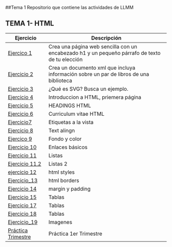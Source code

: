 ##Tema 1
Repositorio que contiene las actividades de LLMM
## TEMA 1- HTML
Ejercicio | Descripción
----------|--------------
[Ejercico 1](/Tema_1/pagina.HTML)| Crea una página web sencilla con un encabezado h1 y un pequeño párrafo de texto de tu elección
[Ejercicio 2](/Tema_1/biblioteca.XML) | Crea un documento xml que incluya información sobre un par de libros de una biblioteca
[Ejercicio 3](/Tema_1/SVG.html) | ¿Qué es SVG? Busca un ejemplo.
[Ejercicio 4](Tema_1/Introduccion_HTML.html) | Introduccion a HTML, priemera página
[Ejercicio 5](Tema_1/HEADING.html) | HEADINGS HTML
[Ejercicio 6](Tema_1/CV.html) | Curriculum vitae HTML
[Ejercicio7](Tema_1/Ejercicio_4.html) | Etiquetas a la vista
[Ejercicio 8](Tema_1/DBZSZ.html) | Text alingn
[Ejercico 9](Tema_1/DBZSZ.html) | Fondo y color
[Ejercicio 10](Tema_1/Portfolio) | Enlaces básicos
[Ejercicio 11](Tema_1/Ejercicio_11.html) | Listas 
[Ejercicio 11.2](Tema_1/Ejercicio_11.html) | Listas 2
[ejercicio 12](Tema_1/Ejercicio_12.html) | html styles
[Ejercicio_13](Tema_1/Ejercicio_13.html) | html borders
[Ejercicio 14](Tema_1/Ejercicio_14.html) | margin y padding
[Ejercicio 15](Tema_1/Ejercicio_15.html) | Tablas
[Ejercicio 17](Tema_1/Ejercicio_17.html) | Tablas
[Ejercicio 18](Tema_1/Ejercicio_18.html) | Tablas
[Ejercicio_19](Tema_1/Ejercicio_19.html) | Imagenes
[Práctica Trimestre](https://euphonious-kheer-98cc66.netlify.app/) | Práctica 1er Trimestre







